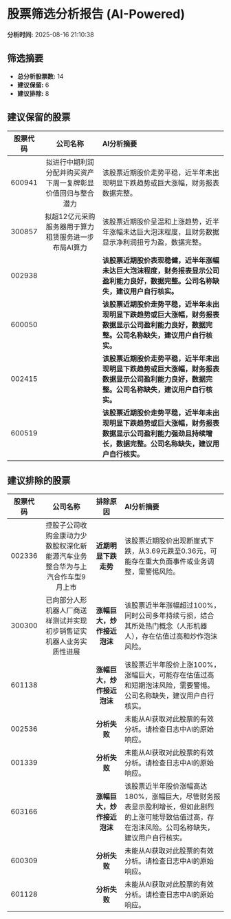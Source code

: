 # 股票筛选分析报告 (AI-Powered)

**分析时间:** 2025-08-16 21:10:38

## 筛选摘要

- **总分析股票数:** 14
- **建议保留:** 6
- **建议排除:** 8

## 建议保留的股票

| 股票代码 | 公司名称 | AI分析摘要 |
|:---:|:---:|:---|
| 600941 | 拟进行中期利润分配并购买资产下周一复牌彰显价值回归与整合潜力 | 该股票近期股价走势平稳，近半年未出现明显下跌趋势或巨大涨幅，财务报表数据完整。 |
| 300857 | 拟超12亿元采购服务器用于算力租赁服务进一步布局AI算力 | 该股票近期股价呈温和上涨趋势，近半年涨幅未达巨大泡沫程度，且财务数据显示净利润扭亏为盈，数据完整。 |
| 002938 |  | **该股票近期股价表现稳健，近半年涨幅未达巨大泡沫程度，财务报表显示公司盈利能力良好，数据完整。公司名称缺失，建议用户自行核实。** |
| 600050 |  | **该股票近期股价走势平稳，近半年未出现明显下跌趋势或巨大涨幅，财务报表数据显示公司盈利能力良好，数据完整。公司名称缺失，建议用户自行核实。** |
| 002415 |  | **该股票近期股价走势平稳，近半年未出现明显下跌趋势或巨大涨幅，财务报表数据显示公司盈利能力良好，数据完整。公司名称缺失，建议用户自行核实。** |
| 600519 |  | **该股票近期股价走势平稳，近半年未出现明显下跌趋势或巨大涨幅，财务报表数据显示公司盈利能力强劲且持续增长，数据完整。公司名称缺失，建议用户自行核实。** |

## 建议排除的股票

| 股票代码 | 公司名称 | 排除原因 | AI分析摘要 |
|:---:|:---:|:---:|:---|
| 002336 | 控股子公司收购金康动力少数股权深化新能源汽车业务整合华为与上汽合作车型9月上市 | **近期明显下跌走势** | 该股票近期股价出现断崖式下跌，从3.69元跌至0.36元，可能存在重大负面事件或业务调整，需警惕风险。 |
| 300300 | 已向部分人形机器人厂商送样测试并实现初步销售证实机器人业务实质性进展 | **涨幅巨大，炒作接近泡沫** | 该股票近半年涨幅超过100%，同时公司多年持续亏损，结合其所处热门概念（人形机器人），存在估值过高和炒作泡沫风险。 |
| 601138 |  | **涨幅巨大，炒作接近泡沫** | 该股票近半年股价上涨100%，涨幅巨大，可能存在估值过高和短期泡沫风险，需要警惕。公司名称缺失，建议用户自行核实。 |
| 002536 |  | **分析失败** | 未能从AI获取对此股票的有效分析。请检查日志中AI的原始响应。 |
| 001339 |  | **分析失败** | 未能从AI获取对此股票的有效分析。请检查日志中AI的原始响应。 |
| 603166 |  | **涨幅巨大，炒作接近泡沫** | 该股票近半年股价涨幅高达180%，涨幅巨大，尽管财务报表显示盈利增长，但如此剧烈的上涨可能导致估值过高，存在泡沫风险。公司名称缺失，建议用户自行核实。 |
| 600309 |  | **分析失败** | 未能从AI获取对此股票的有效分析。请检查日志中AI的原始响应。 |
| 601128 |  | **分析失败** | 未能从AI获取对此股票的有效分析。请检查日志中AI的原始响应。 |
